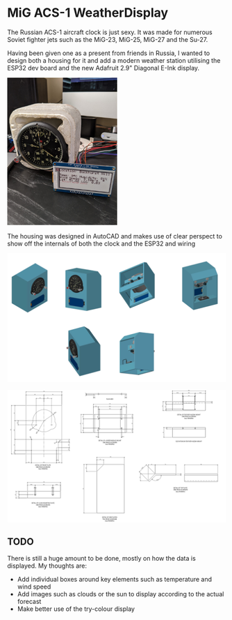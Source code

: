 # MiG ACS-1 WeatherDisplay

The Russian ACS-1 aircraft clock is just sexy. It was made for numerous Soviet fighter jets such as the MiG-23, MiG-25, MiG-27 and the Su-27. 

Having been given one as a present from friends in Russia, I wanted to design both a housing for it and add a modern weather station utilising the ESP32 dev board and the new Adafruit 2.9" Diagonal E-Ink display. 

<img src="images/combo.jpg" style="zoom:33%;" />

The housing was designed in AutoCAD and makes use of clear perspect to show off the internals of both the clock and the ESP32 and wiring

![](images/layout1.png)

![](images/layout2.png)

## TODO

There is still a huge amount to be done, mostly on how the data is displayed. My thoughts are:

- Add individual boxes around key elements such as temperature and wind speed
- Add images such as clouds or the sun to display according to the actual forecast
- Make better use of the try-colour display
